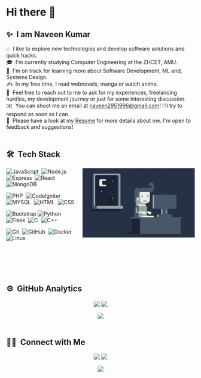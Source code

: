 # Hi there 👋

## ✨&nbsp; I am Naveen Kumar

💡 &nbsp;I like to explore new technologies and develop software solutions and quick hacks.\
🎓 &nbsp;I'm currently studying Computer Engineering at the ZHCET, AMU.\
🌱 &nbsp;I'm on track for learning more about Software Development, ML and, Systems Design.\
✍️ &nbsp;In my free time, I read webnovels, manga or watch anime.\
💬 &nbsp;Feel free to reach out to me to ask for my experiences, freelancing hurdles, my development journey or just for some interesting discussion.\
✉️ &nbsp;You can shoot me an email at naveen2951996@gmail.com! I'll try to respond as soon as I can.\
📄 &nbsp;Please have a look at my [Resume](https://drive.google.com/file/d/1Sr3M4vz9d4-ElsyTUgYX_s1J1fQw7Apc/view?usp=sharing) for more details about me. I'm open to feedback and suggestions!

<p style="margin-bottom:50px"></p>

## 🛠 &nbsp;Tech Stack

<div style="padding-bottom:50px; margin-bottom:50px">
<div>
<img alt="Night Coding" src="https://raw.githubusercontent.com/AVS1508/AVS1508/master/assets/Night-Coding.gif" align="right"/>
</div>

![JavaScript](https://img.shields.io/badge/-JavaScript-05122A?style=flat&logo=javascript)&nbsp;
![Node.js](https://img.shields.io/badge/-Node.js-05122A?style=flat&logo=node.js)&nbsp;
![Express](https://img.shields.io/badge/-Express.js-05122A?style=flat&logo=express)&nbsp;
![React](https://img.shields.io/badge/-React-05122A?style=flat&logo=react)&nbsp;
![MongoDB](https://img.shields.io/badge/-MongoDB-05122A?style=flat&logo=mongodb)&nbsp;

![PHP](https://img.shields.io/badge/-PHP-05122A?style=flat&logo=php)&nbsp;
![CodeIgniter](https://img.shields.io/badge/-CodeIgniter-05122A?style=flat&logo=codeigniter)&nbsp;
![MYSQL](https://img.shields.io/badge/-MYSQL-05122A?style=flat&logo=mysql)&nbsp;
![HTML](https://img.shields.io/badge/-HTML-05122A?style=flat&logo=HTML5)&nbsp;
![CSS](https://img.shields.io/badge/-CSS-05122A?style=flat&logo=CSS3&logoColor=1572B6)&nbsp;

![Bootstrap](https://img.shields.io/badge/-Bootstrap-05122A?style=flat&logo=bootstrap&logoColor=563D7C)
![Python](https://img.shields.io/badge/-Python-05122A?style=flat&logo=python)&nbsp;
![Flask](https://img.shields.io/badge/-Flask-05122A?style=flat&logo=flask)&nbsp;
![C](https://img.shields.io/badge/-C-05122A?style=flat&logo=C&logoColor=A8B9CC)&nbsp;
![C++](https://img.shields.io/badge/-C++-05122A?style=flat&logo=C%2B%2B&logoColor=00599C)&nbsp;

![Git](https://img.shields.io/badge/-Git-05122A?style=flat&logo=git)&nbsp;
![GitHub](https://img.shields.io/badge/-GitHub-05122A?style=flat&logo=github)&nbsp;
![Docker](https://img.shields.io/badge/-Docker-05122A?style=flat&logo=docker)&nbsp;
![Linux](https://img.shields.io/badge/-Linux-05122A?style=flat&logo=linux)&nbsp;

</div>

<p style="margin-bottom:50px"></p>

## ⚙️ &nbsp;GitHub Analytics

<p align="center">
<img align="center" src="https://github-readme-stats.vercel.app/api?username=naveen-ku&show_icons=true&theme=dracula"  height="180px"/>
<img align="center" src="https://github-readme-stats.vercel.app/api/top-langs/?username=naveen-ku&theme=dracula&layout=compact"  height="180px"/>
</p>

<p align="center">
<img align="center" src="https://github-readme-streak-stats.herokuapp.com/?user=naveen-ku&theme=dracula"  height="180px"/>
</p>

<p style="margin-bottom:50px"></p>

## 🤝🏻 &nbsp;Connect with Me

<p align="center">
<a href="https://www.linkedin.com/in/naveen-kumar-0529a6175/"><img src="https://img.shields.io/badge/-Naveen%20Kumar-0077B5?style=flat&logo=Linkedin&logoColor=white"/></a>
<a href="mailto:naveen2951996@gmaail.com"><img src="https://img.shields.io/badge/-naveen2951996@gmail.com-D14836?style=flat&logo=Gmail&logoColor=white"/></a>

</p>

<p align="center">
<img src="https://visitor-badge.glitch.me/badge?page_id=naveen-ku.naveen-ku" />
</p>
